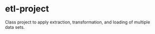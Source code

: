 # etl-project
Class project to apply extraction, transformation, and loading of multiple data sets.  
